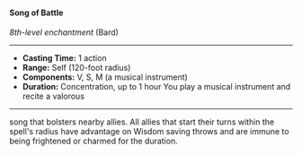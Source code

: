 #### Song of Battle
*8th-level enchantment* (Bard)
___
- **Casting Time:** 1 action
- **Range:** Self (120-foot radius)
- **Components:** V, S, M (a musical instrument)
- **Duration:** Concentration, up to 1 hour You play a musical instrument and recite a valorous
---
song that bolsters nearby allies. All allies that start
their turns within the spell's radius have advantage
on Wisdom saving throws and are immune to being
frightened or charmed for the duration.
